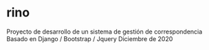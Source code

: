 # rino
Proyecto de desarrollo de un sistema de gestión de correspondencia 
Basado en Django / Bootstrap / Jquery
Diciembre de 2020
